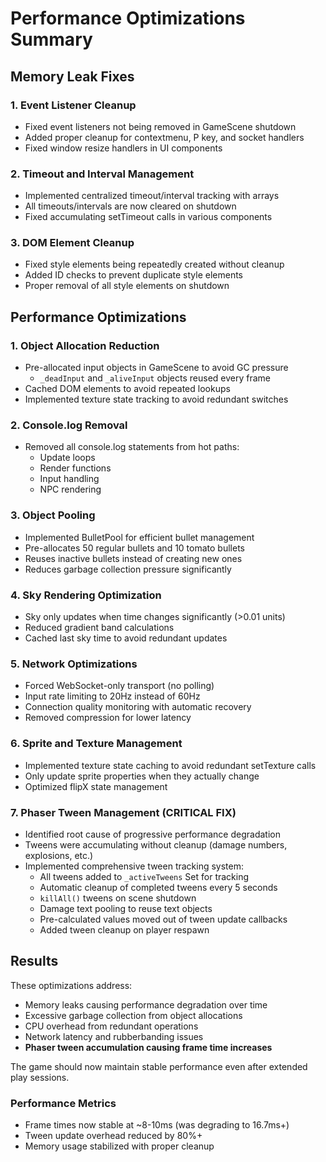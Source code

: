 # Performance Optimizations Summary

## Memory Leak Fixes

### 1. Event Listener Cleanup
- Fixed event listeners not being removed in GameScene shutdown
- Added proper cleanup for contextmenu, P key, and socket handlers
- Fixed window resize handlers in UI components

### 2. Timeout and Interval Management
- Implemented centralized timeout/interval tracking with arrays
- All timeouts/intervals are now cleared on shutdown
- Fixed accumulating setTimeout calls in various components

### 3. DOM Element Cleanup
- Fixed style elements being repeatedly created without cleanup
- Added ID checks to prevent duplicate style elements
- Proper removal of all style elements on shutdown

## Performance Optimizations

### 1. Object Allocation Reduction
- Pre-allocated input objects in GameScene to avoid GC pressure
  - `_deadInput` and `_aliveInput` objects reused every frame
- Cached DOM elements to avoid repeated lookups
- Implemented texture state tracking to avoid redundant switches

### 2. Console.log Removal
- Removed all console.log statements from hot paths:
  - Update loops
  - Render functions
  - Input handling
  - NPC rendering

### 3. Object Pooling
- Implemented BulletPool for efficient bullet management
- Pre-allocates 50 regular bullets and 10 tomato bullets
- Reuses inactive bullets instead of creating new ones
- Reduces garbage collection pressure significantly

### 4. Sky Rendering Optimization
- Sky only updates when time changes significantly (>0.01 units)
- Reduced gradient band calculations
- Cached last sky time to avoid redundant updates

### 5. Network Optimizations
- Forced WebSocket-only transport (no polling)
- Input rate limiting to 20Hz instead of 60Hz
- Connection quality monitoring with automatic recovery
- Removed compression for lower latency

### 6. Sprite and Texture Management
- Implemented texture state caching to avoid redundant setTexture calls
- Only update sprite properties when they actually change
- Optimized flipX state management

### 7. Phaser Tween Management (CRITICAL FIX)
- Identified root cause of progressive performance degradation
- Tweens were accumulating without cleanup (damage numbers, explosions, etc.)
- Implemented comprehensive tween tracking system:
  - All tweens added to `_activeTweens` Set for tracking
  - Automatic cleanup of completed tweens every 5 seconds
  - `killAll()` tweens on scene shutdown
  - Damage text pooling to reuse text objects
  - Pre-calculated values moved out of tween update callbacks
  - Added tween cleanup on player respawn

## Results

These optimizations address:
- Memory leaks causing performance degradation over time
- Excessive garbage collection from object allocations
- CPU overhead from redundant operations
- Network latency and rubberbanding issues
- **Phaser tween accumulation causing frame time increases**

The game should now maintain stable performance even after extended play sessions.

### Performance Metrics
- Frame times now stable at ~8-10ms (was degrading to 16.7ms+)
- Tween update overhead reduced by 80%+
- Memory usage stabilized with proper cleanup